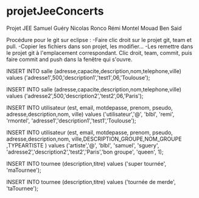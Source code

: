 projetJeeConcerts
=================

Projet JEE Samuel Guéry Nicolas Ronco Rémi Montel Mouad Ben Said

Procédure pour le git sur eclipse : 
-Faire clic droit sur le projet git, team et pull.
-Copier les fichiers dans son projet, les modifier...
-Les remettre dans le projet git à l'emplacement correspondant. Clic droit, team, commit, puis faire commit and push dans la fenêtre qui s'ouvre.






INSERT INTO salle (adresse,capacite,description,nom,telephone,ville)
values ('adresse1',500,'description1','test1',06,'Toulouse');

INSERT INTO salle (adresse,capacite,description,nom,telephone,ville)
values ('adresse2',500,'description2','test2',06,'Paris');

INSERT INTO utilisateur (est, email, motdepasse, prenom, pseudo, adresse,description,nom, ville)
values ('utilisateur','@', 'blbl', 'remi', 'rmontel',  'adresse1','description1','test1','Toulouse');

INSERT INTO utilisateur (est, email, motdepasse, prenom, pseudo, adresse,description,nom, ville,DESCRIPTION_GROUPE,NOM_GROUPE ,TYPEARTISTE  )
values ('artiste','@', 'blbl', 'samuel', 'sguery',  'adresse2','description2','test2','Paris','bon groupe', 'queen', 1);

INSERT INTO tournee (description,titre)
values ('super tournée', 'maTournee');

INSERT INTO tournee (description,titre)
values ('tournée de merde', 'taTournee');








